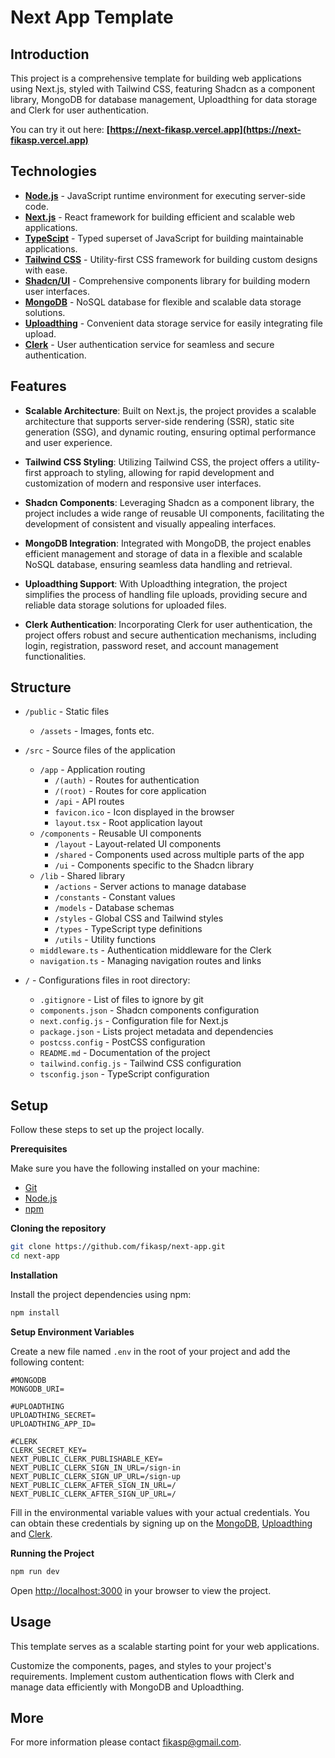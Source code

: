# Next App Template

## Introduction

This project is a comprehensive template for building web applications using Next.js, styled with Tailwind CSS, featuring Shadcn as a component library, MongoDB for database management, Uploadthing for data storage and Clerk for user authentication.

You can try it out here: **[https://next-fikasp.vercel.app](https://next-fikasp.vercel.app)**

## Technologies

- **[Node.js](https://nodejs.org/en/docs/)** - JavaScript runtime environment for executing server-side code.
- **[Next.js](https://nextjs.org/docs)** - React framework for building efficient and scalable web applications.
- **[TypeScipt](https://www.typescriptlang.org/docs/)** - Typed superset of JavaScript for building maintainable applications.
- **[Tailwind CSS](https://tailwindcss.com/docs)** - Utility-first CSS framework for building custom designs with ease.
- **[Shadcn/UI](https://ui.shadcn.com/docs)** - Comprehensive components library for building modern user interfaces.
- **[MongoDB](https://docs.mongodb.com/)** - NoSQL database for flexible and scalable data storage solutions.
- **[Uploadthing](https://docs.uploadthing.com/)** - Convenient data storage service for easily integrating file upload.
- **[Clerk](https://clerk.com/docs)** - User authentication service for seamless and secure authentication.

## Features

- **Scalable Architecture**: Built on Next.js, the project provides a scalable architecture that supports server-side rendering (SSR), static site generation (SSG), and dynamic routing, ensuring optimal performance and user experience.

- **Tailwind CSS Styling**: Utilizing Tailwind CSS, the project offers a utility-first approach to styling, allowing for rapid development and customization of modern and responsive user interfaces.

- **Shadcn Components**: Leveraging Shadcn as a component library, the project includes a wide range of reusable UI components, facilitating the development of consistent and visually appealing interfaces.

- **MongoDB Integration**: Integrated with MongoDB, the project enables efficient management and storage of data in a flexible and scalable NoSQL database, ensuring seamless data handling and retrieval.

- **Uploadthing Support**: With Uploadthing integration, the project simplifies the process of handling file uploads, providing secure and reliable data storage solutions for uploaded files.

- **Clerk Authentication**: Incorporating Clerk for user authentication, the project offers robust and secure authentication mechanisms, including login, registration, password reset, and account management functionalities.


## Structure

- `/public` - Static files
  - `/assets` - Images, fonts etc.
- `/src` - Source files of the application
  - `/app` - Application routing
    - `/(auth)` - Routes for authentication
    - `/(root)` - Routes for core application
    - `/api` - API routes
    - `favicon.ico` - Icon displayed in the browser
    - `layout.tsx` - Root application layout
  - `/components` - Reusable UI components
    - `/layout` - Layout-related UI components
    - `/shared` - Components used across multiple parts of the app
    - `/ui` - Components specific to the Shadcn library
  - `/lib` - Shared library
    - `/actions` - Server actions to manage database
    - `/constants` - Constant values
    - `/models` - Database schemas
    - `/styles` - Global CSS and Tailwind styles
    - `/types` - TypeScript type definitions
    - `/utils` - Utility functions
  - `middleware.ts` - Authentication middleware for the Clerk
  - `navigation.ts` - Managing navigation routes and links

- `/` - Configurations files in root directory:
  
  - `.gitignore` - List of files to ignore by git
  - `components.json` - Shadcn components configuration
  - `next.config.js` - Configuration file for Next.js
  - `package.json` - Lists project metadata and dependencies
  - `postcss.config` - PostCSS configuration
  - `README.md` - Documentation of the project
  - `tailwind.config.js` - Tailwind CSS configuration
  - `tsconfig.json` - TypeScript configuration

## Setup

Follow these steps to set up the project locally.

**Prerequisites**

Make sure you have the following installed on your machine:

- [Git](https://git-scm.com/)
- [Node.js](https://nodejs.org/en)
- [npm](https://www.npmjs.com/)

**Cloning the repository**

```bash
git clone https://github.com/fikasp/next-app.git
cd next-app
```

**Installation**

Install the project dependencies using npm:

```bash
npm install
```

**Setup Environment Variables**

Create a new file named `.env` in the root of your project and add the following content:

```env
#MONGODB
MONGODB_URI=

#UPLOADTHING
UPLOADTHING_SECRET=
UPLOADTHING_APP_ID=

#CLERK
CLERK_SECRET_KEY=
NEXT_PUBLIC_CLERK_PUBLISHABLE_KEY=
NEXT_PUBLIC_CLERK_SIGN_IN_URL=/sign-in
NEXT_PUBLIC_CLERK_SIGN_UP_URL=/sign-up
NEXT_PUBLIC_CLERK_AFTER_SIGN_IN_URL=/
NEXT_PUBLIC_CLERK_AFTER_SIGN_UP_URL=/
```

Fill in the environmental variable values with your actual credentials.
You can obtain these credentials by signing up on the [MongoDB](https://www.mongodb.com/), [Uploadthing](https://uploadthing.com) and [Clerk](https://clerk.com/).

**Running the Project**

```bash
npm run dev
```

Open [http://localhost:3000](http://localhost:3000) in your browser to view the project.

## Usage

This template serves as a scalable starting point for your web applications. 

Customize the components, pages, and styles to your project's requirements. Implement custom authentication flows with Clerk and manage data efficiently with MongoDB and Uploadthing.


## More
For more information please contact [fikasp@gmail.com](mailto:fikasp@gmail.com).
